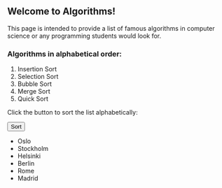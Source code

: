 ## Welcome to Algorithms!

This page is intended to provide a list of famous algorithms in computer science or any programming students would look for.

### Algorithms in alphabetical order:
1. Insertion Sort
2. Selection Sort
3. Bubble Sort
4. Merge Sort
5. Quick Sort

<p>Click the button to sort the list alphabetically:</p>
<button onclick="sortList()">Sort</button>

<ul id="id01">
  <li>Oslo</li>
  <li>Stockholm</li>
  <li>Helsinki</li>
  <li>Berlin</li>
  <li>Rome</li>
  <li>Madrid</li>
</ul>

<script>
function sortList() {
  var list, i, switching, b, shouldSwitch;
  list = document.getElementById("id01");
  switching = true;
  /* Make a loop that will continue until
  no switching has been done: */
  while (switching) {
    // Start by saying: no switching is done:
    switching = false;
    b = list.getElementsByTagName("LI");
    // Loop through all list items:
    for (i = 0; i < (b.length - 1); i++) {
      // Start by saying there should be no switching:
      shouldSwitch = false;
      /* Check if the next item should
      switch place with the current item: */
      if (b[i].innerHTML.toLowerCase() > b[i + 1].innerHTML.toLowerCase()) {
        /* If next item is alphabetically lower than current item,
        mark as a switch and break the loop: */
        shouldSwitch = true;
        break;
      }
    }
    if (shouldSwitch) {
      /* If a switch has been marked, make the switch
      and mark the switch as done: */
      b[i].parentNode.insertBefore(b[i + 1], b[i]);
      switching = true;
    }
  }
}
</script>

